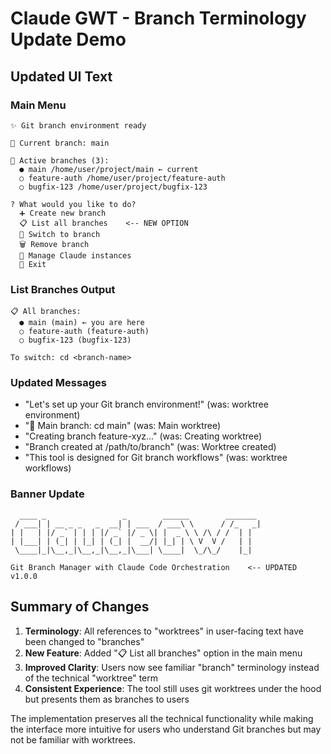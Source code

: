 # Claude GWT - Branch Terminology Update Demo

## Updated UI Text

### Main Menu
```
✨ Git branch environment ready

📍 Current branch: main

🌿 Active branches (3):
  ● main /home/user/project/main ← current
  ○ feature-auth /home/user/project/feature-auth
  ○ bugfix-123 /home/user/project/bugfix-123

? What would you like to do?
  ➕ Create new branch
  📋 List all branches    <-- NEW OPTION
  🔄 Switch to branch
  🗑️ Remove branch
  🤖 Manage Claude instances
  🚪 Exit
```

### List Branches Output
```
📋 All branches:
  ● main (main) ← you are here
  ○ feature-auth (feature-auth)
  ○ bugfix-123 (bugfix-123)

To switch: cd <branch-name>
```

### Updated Messages
- "Let's set up your Git branch environment!" (was: worktree environment)
- "📁 Main branch: cd main" (was: Main worktree)
- "Creating branch feature-xyz..." (was: Creating worktree)
- "Branch created at /path/to/branch" (was: Worktree created)
- "This tool is designed for Git branch workflows" (was: worktree workflows)

### Banner Update
```
  ____ _                 _        ______        _______ 
 / ___| | __ _ _   _  __| | ___  / ___\ \      / /_   _|
| |   | |/ _` | | | |/ _` |/ _ \| |  _ \ \ /\ / /  | |  
| |___| | (_| | |_| | (_| |  __/| |_| | \ V  V /   | |  
 \____|_|\__,_|\__,_|\__,_|\___| \____|  \_/\_/    |_|  

Git Branch Manager with Claude Code Orchestration    <-- UPDATED
v1.0.0
```

## Summary of Changes

1. **Terminology**: All references to "worktrees" in user-facing text have been changed to "branches"
2. **New Feature**: Added "📋 List all branches" option in the main menu
3. **Improved Clarity**: Users now see familiar "branch" terminology instead of the technical "worktree" term
4. **Consistent Experience**: The tool still uses git worktrees under the hood but presents them as branches to users

The implementation preserves all the technical functionality while making the interface more intuitive for users who understand Git branches but may not be familiar with worktrees.